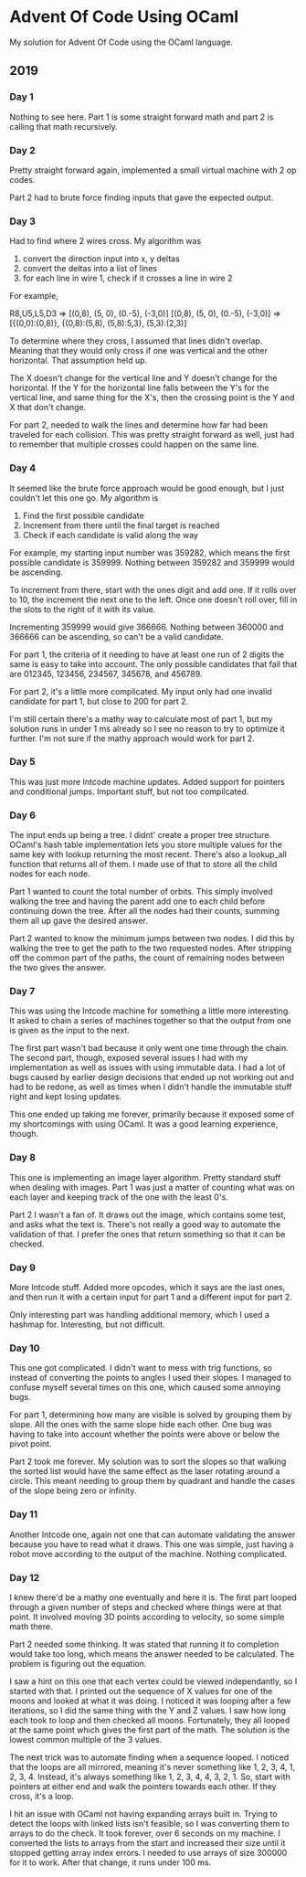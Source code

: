 # Advent Of Code Using OCaml

My solution for Advent Of Code using the OCaml language.

## 2019

### Day 1

Nothing to see here. Part 1 is some straight forward math and part 2 is calling that math recursively.

### Day 2

Pretty straight forward again, implemented a small virtual machine with 2 op codes.

Part 2 had to brute force finding inputs that gave the expected output.

### Day 3

Had to find where 2 wires cross. My algorithm was

1. convert the direction input into x, y deltas
2. convert the deltas into a list of lines
3. for each line in wire 1, check if it crosses a line in wire 2

For example,

R8,U5,L5,D3 => [(0,8), (5, 0), (0.-5), (-3,0)]
[(0,8), (5, 0), (0.-5), (-3,0)] => [{(0,0):(0,8)}, {(0,8):(5,8), (5,8):5,3}, (5,3):(2,3)]

To determine where they cross, I assumed that lines didn't overlap. Meaning that they would only cross if one was vertical and the other horizontal. That assumption held up.

The X doesn't change for the vertical line and Y doesn't change for the horizontal. If the Y for the horizontal line falls between the Y's for the vertical line, and same thing for the X's, then the crossing point is the Y and X that don't change.

For part 2, needed to walk the lines and determine how far had been traveled for each collision. This was pretty straight forward as well, just had to remember that multiple crosses could happen on the same line.

### Day 4

It seemed like the brute force approach would be good enough, but I just couldn't let this one go. My algorithm is

1. Find the first possible candidate
2. Increment from there until the final target is reached
3. Check if each candidate is valid along the way

For example, my starting input number was 359282, which means the first possible candidate is 359999. Nothing between 359282 and 359999 would be ascending.

To increment from there, start with the ones digit and add one. If it rolls over to 10, the increment the next one to the left. Once one doesn't roll over, fill in the slots to the right of it with its value.

Incrementing 359999 would give 366666. Nothing between 360000 and 366666 can be ascending, so can't be a valid candidate.

For part 1, the criteria of it needing to have at least one run of 2 digits the same is easy to take into account. The only possible candidates that fail that are 012345, 123456, 234567, 345678, and 456789.

For part 2, it's a little more complicated. My input only had one invalid candidate for part 1, but close to 200 for part 2.

I'm still certain there's a mathy way to calculate most of part 1, but my solution runs in under 1 ms already so I see no reason to try to optimize it further. I'm not sure if the mathy approach would work for part 2.

### Day 5

This was just more Intcode machine updates. Added support for pointers and conditional jumps. Important stuff, but not too compilcated.

### Day 6

The input ends up being a tree. I didnt' create a proper tree structure. OCaml's hash table implementation lets you store multiple values for the same key with lookup returning the most recent. There's also a lookup_all function that returns all of them. I made use of that to store all the child nodes for each node.

Part 1 wanted to count the total number of orbits. This simply involved walking the tree and having the parent add one to each child before continuing down the tree. After all the nodes had their counts, summing them all up gave the desired answer.

Part 2 wanted to know the minimum jumps between two nodes. I did this by walking the tree to get the path to the two requested nodes. After stripping off the common part of the paths, the count of remaining nodes between the two gives the answer.

### Day 7

This was using the Intcode machine for something a little more interesting. It asked to chain a series of machines together so that the output from one is given as the input to the next.

The first part wasn't bad because it only went one time through the chain. The second part, though, exposed several issues I had with my implementation as well as issues with using immutable data. I had a lot of bugs caused by earlier design decisions that ended up not working out and had to be redone, as well as times when I didn't handle the immutable stuff right and kept losing updates.

This one ended up taking me forever, primarily because it exposed some of my shortcomings with using OCaml. It was a good learning experience, though.

### Day 8

This one is implementing an image layer algorithm. Pretty standard stuff when dealing with images. Part 1 was just a matter of counting what was on each layer and keeping track of the one with the least 0's.

Part 2 I wasn't a fan of. It draws out the image, which contains some test, and asks what the text is. There's not really a good way to automate the validation of that. I prefer the ones that return something so that it can be checked.

### Day 9

More Intcode stuff. Added more opcodes, which it says are the last ones, and then run it with a certain input for part 1 and a different input for part 2.

Only interesting part was handling additional memory, which I used a hashmap for. Interesting, but not difficult.

### Day 10

This one got complicated. I didn't want to mess with trig functions, so instead of converting the points to angles I used their slopes. I managed to confuse myself several times on this one, which caused some annoying bugs.

For part 1, determining how many are visible is solved by grouping them by slope. All the ones with the same slope hide each other. One bug was having to take into account whether the points were above or below the pivot point.

Part 2 took me forever. My solution was to sort the slopes so that walking the sorted list would have the same effect as the laser rotating around a circle. This meant needing to group them by quadrant and handle the cases of the slope being zero or infinity.

### Day 11

Another Intcode one, again not one that can automate validating the answer because you have to read what it draws. This one was simple, just having a robot move according to the output of the machine. Nothing complicated.

### Day 12

I knew there'd be a mathy one eventually and here it is. The first part looped through a given number of steps and checked where things were at that point. It involved moving 3D points according to velocity, so some simple math there.

Part 2 needed some thinking. It was stated that running it to completion would take too long, which means the answer needed to be calculated. The problem is figuring out the equation.

I saw a hint on this one that each vertex could be viewed independantly, so I started with that. I printed out the sequence of X values for one of the moons and looked at what it was doing. I noticed it was looping after a few iterations, so I did the same thing with the Y and Z values. I saw how long each took to loop and then checked all moons. Fortunately, they all looped at the same point which gives the first part of the math. The solution is the lowest common multiple of the 3 values.

The next trick was to automate finding when a sequence looped. I noticed that the loops are all mirrored, meaning it's never something like 1, 2, 3, 4, 1, 2, 3, 4. Instead, it's always something like 1, 2, 3, 4, 4, 3, 2, 1. So, start with pointers at either end and walk the pointers towards each other. If they cross, it's a loop.

I hit an issue with OCaml not having expanding arrays built in. Trying to detect the loops with linked lists isn't feasible, so I was converting them to arrays to do the check. It took forever, over 6 seconds on my machine. I converted the lists to arrays from the start and increased their size until it stopped getting array index errors. I needed to use arrays of size 300000 for it to work. After that change, it runs under 100 ms.
